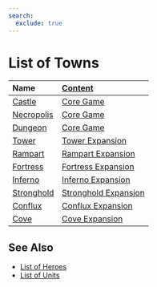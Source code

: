 ```yaml
---
search:
  exclude: true
---
```

# List of Towns

| Name | [Content](../content/index.md) |
| :--- | :--- |
| [Castle](castle.md) | [Core Game](../content/core_game.md) |
| [Necropolis](necropolis.md) | [Core Game](../content/core_game.md) |
| [Dungeon](dungeon.md) | [Core Game](../content/core_game.md) |
| [Tower](tower.md) | [Tower Expansion](../content/tower_expansion.md) |
| [Rampart](rampart.md) | [Rampart Expansion](../content/rampart_expansion.md) |
| [Fortress](fortress.md) | [Fortress Expansion](../content/fortress_expansion.md) |
| [Inferno](inferno.md) | [Inferno Expansion](../content/inferno_expansion.md) |
| [Stronghold](stronghold.md) | [Stronghold Expansion](../content/stronghold_expansion.md) |
| [Conflux](conflux.md) | [Conflux Expansion](../content/conflux_expansion.md) |
| [Cove](cove.md) | [Cove Expansion](../content/cove_expansion.md) |


## See Also

- [List of Heroes](../heroes/index.md)
- [List of Units](../units/index.md)